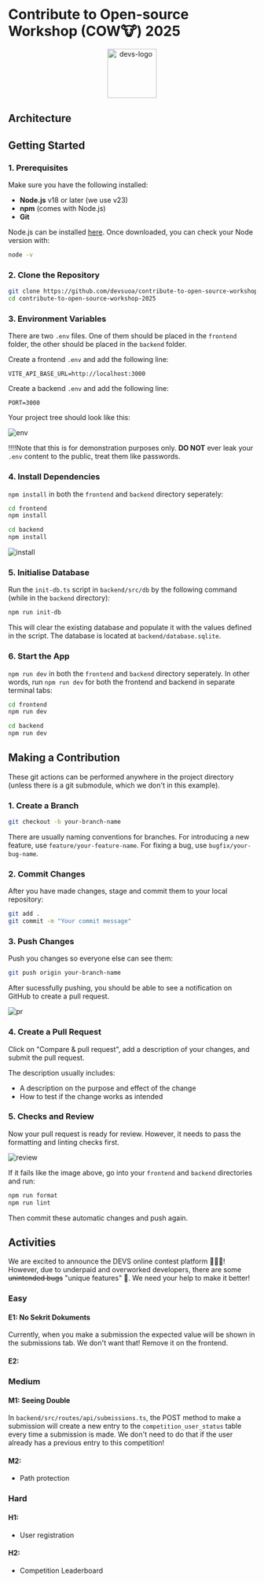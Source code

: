# Contribute to Open-source Workshop (COW🐮) 2025

<p align="center">
  <img width="100" alt="devs-logo" src="frontend/public/devs-favicon.svg" />
</p>

## Architecture

## Getting Started

### 1. Prerequisites

Make sure you have the following installed:

- **Node.js** v18 or later (we use v23)
- **npm** (comes with Node.js)
- **Git**

Node.js can be installed [here](https://nodejs.org/en/download). Once downloaded, you can check your Node version with:

```bash
node -v
```

### 2. Clone the Repository

```bash
git clone https://github.com/devsuoa/contribute-to-open-source-workshop-2025.git
cd contribute-to-open-source-workshop-2025
```

### 3. Environment Variables

There are two `.env` files. One of them should be placed in the `frontend` folder, the other should be placed in the `backend` folder.

Create a frontend `.env` and add the following line:

```env
VITE_API_BASE_URL=http://localhost:3000
```

Create a backend `.env` and add the following line:

```env
PORT=3000
```

Your project tree should look like this:

![env](/images/env.png)

‼️‼️Note that this is for demonstration purposes only. **DO NOT** ever leak your `.env` content to the public, treat them like passwords.

### 4. Install Dependencies

`npm install` in both the `frontend` and `backend` directory seperately:

```bash
cd frontend
npm install
```

```bash
cd backend
npm install
```

![install](/images/install.png)

### 5. Initialise Database

Run the `init-db.ts` script in `backend/src/db` by the following command (while in the `backend` directory):

```bash
npm run init-db
```

This will clear the existing database and populate it with the values defined in the script. The database is located at `backend/database.sqlite`.

### 6. Start the App

`npm run dev` in both the `frontend` and `backend` directory seperately. In other words, run `npm run dev` for both the frontend and backend in separate terminal tabs:

```bash
cd frontend
npm run dev
```

```bash
cd backend
npm run dev
```

## Making a Contribution

These git actions can be performed anywhere in the project directory (unless there is a git submodule, which we don't in this example).

### 1. Create a Branch

```bash
git checkout -b your-branch-name
```

There are usually naming conventions for branches. For introducing a new feature, use `feature/your-feature-name`. For fixing a bug, use `bugfix/your-bug-name`.

### 2. Commit Changes

After you have made changes, stage and commit them to your local repository:

```bash
git add .
git commit -m "Your commit message"
```

### 3. Push Changes

Push you changes so everyone else can see them:

```bash
git push origin your-branch-name
```

After sucessfully pushing, you should be able to see a notification on GitHub to create a pull request.

![pr](/images/pr.png)

### 4. Create a Pull Request

Click on "Compare & pull request", add a description of your changes, and submit the pull request.

The description usually includes:

- A description on the purpose and effect of the change
- How to test if the change works as intended

### 5. Checks and Review

Now your pull request is ready for review. However, it needs to pass the formatting and linting checks first.

![review](/images/review.png)

If it fails like the image above, go into your `frontend` and `backend` directories and run:

```bash
npm run format
npm run lint
```

Then commit these automatic changes and push again.

## Activities

We are excited to announce the DEVS online contest platform 🎉🎉🎉! However, due to underpaid and overworked developers, there are some ~~unintended bugs~~ "unique features" 👀. We need your help to make it better!

### Easy

#### E1: No Sekrit Dokuments

Currently, when you make a submission the expected value will be shown in the submissions tab. We don't want that! Remove it on the frontend.

#### E2: 

### Medium

#### M1: Seeing Double

In `backend/src/routes/api/submissions.ts`, the POST method to make a submission will create a new entry to the `competition_user_status` table every time a submission is made. We don't need to do that if the user already has a previous entry to this competition!

#### M2: 

- Path protection

### Hard

#### H1:

- User registration

#### H2:

- Competition Leaderboard

